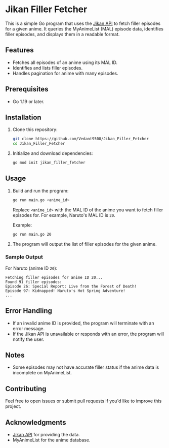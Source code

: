 # Jikan Filler Fetcher

This is a simple Go program that uses the [Jikan API](https://jikan.moe) to fetch filler episodes for a given anime. It queries the MyAnimeList (MAL) episode data, identifies filler episodes, and displays them in a readable format.

## Features
- Fetches all episodes of an anime using its MAL ID.
- Identifies and lists filler episodes.
- Handles pagination for anime with many episodes.

## Prerequisites
- Go 1.19 or later.

## Installation
1. Clone this repository:
   ```bash
   git clone https://github.com/Vedant9500/Jikan_Filler_Fetcher
   cd Jikan_Filler_Fetcher
   ```
2. Initialize and download dependencies:
   ```bash
   go mod init jikan_filler_fetcher
   ```

## Usage
1. Build and run the program:
   ```bash
   go run main.go <anime_id>
   ```
   Replace `<anime_id>` with the MAL ID of the anime you want to fetch filler episodes for. For example, Naruto's MAL ID is `20`.

   Example:
   ```bash
   go run main.go 20
   ```
2. The program will output the list of filler episodes for the given anime.

### Sample Output
For Naruto (anime ID `20`):
```
Fetching filler episodes for anime ID 20...
Found 91 filler episodes:
Episode 26: Special Report: Live from the Forest of Death!
Episode 97: Kidnapped! Naruto's Hot Spring Adventure!
...
```

## Error Handling
- If an invalid anime ID is provided, the program will terminate with an error message.
- If the Jikan API is unavailable or responds with an error, the program will notify the user.

## Notes
- Some episodes may not have accurate filler status if the anime data is incomplete on MyAnimeList.

## Contributing
Feel free to open issues or submit pull requests if you'd like to improve this project.

## Acknowledgments
- [Jikan API](https://jikan.moe) for providing the data.
- MyAnimeList for the anime database.
